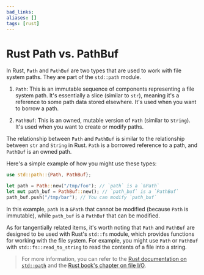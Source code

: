 ```yaml
---
bad_links: 
aliases: []
tags: [rust]
---
```

# Rust Path vs. PathBuf

In Rust, `Path` and `PathBuf` are two types that are used to work with file system paths. They are part of the `std::path` module.

1. `Path`: This is an immutable sequence of components representing a file system path. It's essentially a slice (similar to `str`), meaning it's a reference to some path data stored elsewhere. It's used when you want to borrow a path.

2. `PathBuf`: This is an owned, mutable version of `Path` (similar to `String`). It's used when you want to create or modify paths. 

The relationship between `Path` and `PathBuf` is similar to the relationship between `str` and `String` in Rust. `Path` is a borrowed reference to a path, and `PathBuf` is an owned path.

Here's a simple example of how you might use these types:

```rust
use std::path::{Path, PathBuf};

let path = Path::new("/tmp/foo"); // `path` is a `&Path`
let mut path_buf = PathBuf::new(); // `path_buf` is a `PathBuf`
path_buf.push("/tmp/bar"); // You can modify `path_buf`
```

In this example, `path` is a `&Path` that cannot be modified (because `Path` is immutable), while `path_buf` is a `PathBuf` that can be modified.

As for tangentially related items, it's worth noting that `Path` and `PathBuf` are designed to be used with Rust's `std::fs` module, which provides functions for working with the file system. For example, you might use `Path` or `PathBuf` with `std::fs::read_to_string` to read the contents of a file into a string.

> For more information, you can refer to the [Rust documentation on `std::path`](https://doc.rust-lang.org/std/path/index.html) and the [Rust book's chapter on file I/O](https://doc.rust-lang.org/book/ch12-02-reading-a-file.html).